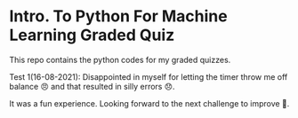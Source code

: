 # Intro. To Python For Machine Learning Graded Quiz

This repo contains the python codes for my graded quizzes.

Test 1(16-08-2021): Disappointed in myself for letting the timer throw me off balance :angry: and that resulted in silly errors :disappointed:.

It was a fun experience. Looking forward to the next challenge to improve :muscle:.